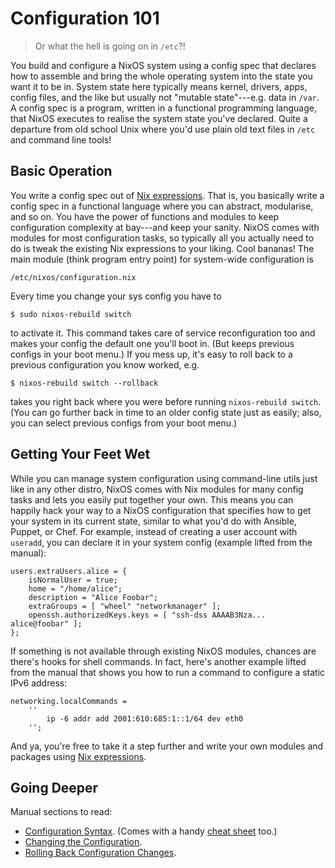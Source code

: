 Configuration 101
=================
> Or what the hell is going on in `/etc`?! 

You build and configure a NixOS system using a config spec that declares
how to assemble and bring the whole operating system into the state you
want it to be in. System state here typically means kernel, drivers, apps,
config files, and the like but usually not "mutable state"---e.g. data in
`/var`. A config spec is a program, written in a functional programming
language, that NixOS executes to realise the system state you've declared.
Quite a departure from old school Unix where you'd use plain old text files
in `/etc` and command line tools!


Basic Operation
---------------
You write a config spec out of [Nix expressions][nix-man-expr]. That is,
you basically write a config spec in a functional language where you can
abstract, modularise, and so on. You have the power of functions and
modules to keep configuration complexity at bay---and keep your sanity.
NixOS comes with modules for most configuration tasks, so typically all
you actually need to do is tweak the existing Nix expressions to your
liking. Cool bananas! The main module (think program entry point) for
system-wide configuration is

    /etc/nixos/configuration.nix

Every time you change your sys config you have to

    $ sudo nixos-rebuild switch

to activate it. This command takes care of service reconfiguration too
and makes your config the default one you'll boot in. (But keeps previous
configs in your boot menu.) If you mess up, it's easy to roll back to a
previous configuration you know worked, e.g.

    $ nixos-rebuild switch --rollback

takes you right back where you were before running `nixos-rebuild switch`.
(You can go further back in time to an older config state just as easily;
also, you can select previous configs from your boot menu.)


Getting Your Feet Wet
---------------------
While you can manage system configuration using command-line utils just
like in any other distro, NixOS comes with Nix modules for many config
tasks and lets you easily put together your own. This means you can happily
hack your way to a NixOS configuration that specifies how to get your system
in its current state, similar to what you'd do with Ansible, Puppet, or Chef.
For example, instead of creating a user account with `useradd`, you can
declare it in your system config (example lifted from the manual):

    users.extraUsers.alice = {
        isNormalUser = true;
        home = "/home/alice";
        description = "Alice Foobar";
        extraGroups = [ "wheel" "networkmanager" ];
        openssh.authorizedKeys.keys = [ "ssh-dss AAAAB3Nza... alice@foobar" ];
    };

If something is not available through existing NixOS modules, chances are
there's hooks for shell commands. In fact, here's another example lifted
from the manual that shows you how to run a command to configure a static
IPv6 address:

    networking.localCommands =
        ''
            ip -6 addr add 2001:610:685:1::1/64 dev eth0
        '';

And ya, you're free to take it a step further and write your own modules
and packages using [Nix expressions][nix-man-expr].


Going Deeper
------------
Manual sections to read:

* [Configuration Syntax][nixos-man-cfg-syntax]. (Comes with a handy
[cheat sheet][nixos-man-cfg-syntax-sum] too.)
* [Changing the Configuration][nixos-man-chg-cfg].
* [Rolling Back Configuration Changes][nixos-man-rollback].




[nix-man-expr]: http://nixos.org/nix/manual/#chap-writing-nix-expressions
    "Nix Manual - Writing Nix Expressions"
[nixos-man-cfg-syntax]: https://nixos.org/nixos/manual/index.html#sec-configuration-syntax
    "NixOS Manual - Configuration Syntax"
[nixos-man-cfg-syntax-sum]: https://nixos.org/nixos/manual/index.html#sec-nix-syntax-summary
    "NixOS Manual - Configuration Syntax Summary"
[nixos-man-chg-cfg]: https://nixos.org/nixos/manual/index.html#sec-changing-config
    "NixOS Manual - Changing the Configuration"
[nixos-man-rollback]: https://nixos.org/nixos/manual/index.html#sec-rollback
    "NixOS Manual - Rolling Back Configuration Changes"
